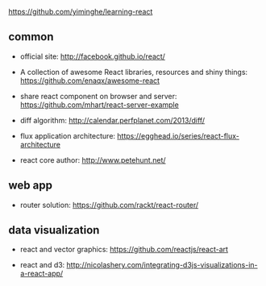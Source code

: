 https://github.com/yiminghe/learning-react

## common

* official site: http://facebook.github.io/react/

* A collection of awesome React libraries, resources and shiny things: https://github.com/enaqx/awesome-react

* share react component on browser and server:  https://github.com/mhart/react-server-example

* diff algorithm: http://calendar.perfplanet.com/2013/diff/

* flux application architecture: https://egghead.io/series/react-flux-architecture

* react core author: http://www.petehunt.net/

## web app

* router solution: https://github.com/rackt/react-router/

## data visualization

* react and vector graphics: https://github.com/reactjs/react-art

* react and d3: http://nicolashery.com/integrating-d3js-visualizations-in-a-react-app/